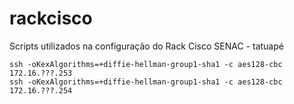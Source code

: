 # rackcisco
Scripts utilizados na configuração do Rack Cisco SENAC - tatuapé

	ssh -oKexAlgorithms=+diffie-hellman-group1-sha1 -c aes128-cbc 172.16.???.253
	ssh -oKexAlgorithms=+diffie-hellman-group1-sha1 -c aes128-cbc 172.16.???.254
